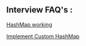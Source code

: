 ## Interview FAQ's : 

[HashMap working](https://www.youtube.com/watch?v=y11XNXi9dgs)

[Implement Custom HashMap](collections/CustomHashMap.java)